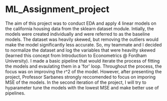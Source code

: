 # ML_Assignment_project
The aim of this project was to conduct EDA and apply 4 linear models on the california housing data from the sklearn dataset module. Intially, the models were created individually and were referred to as the baseline models. The dataset was heavily skewed, but removing the outliers would make the model significantly less accurate. So, my teammate and I decided to normalize the dataset and log the variables that were heavilty skewed (learned this concept from Introduction to Econometrics @ Fordham University). I made a basic pipeline that would iterate the process of fitting the models and evaulating them in a 'for' loop. Throughout the process, the focus was on improving the r^2 of the model. However, after presenting the project, Professor Sarbanes strongly reccomended to focus on imporing MSE of the models. In the second iteration of the project, I will try to hyparameter tune the models with the lowest MSE and make better use of pipelines. 
